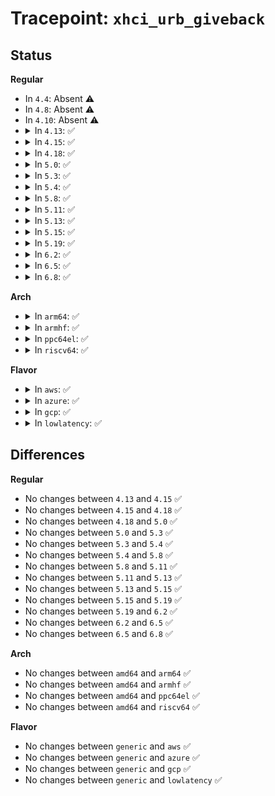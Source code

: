 # Tracepoint: <code>xhci_urb_giveback</code>

## Status
<b>Regular</b>
<ul>
<li>
In <code>4.4</code>: Absent ⚠️
</li>
<li>
In <code>4.8</code>: Absent ⚠️
</li>
<li>
In <code>4.10</code>: Absent ⚠️
</li>
<li>
<details>
<summary>In <code>4.13</code>: ✅</summary>

Event:

```c
struct trace_event_raw_xhci_log_urb {
    struct trace_entry ent;
    void *urb;
    unsigned int pipe;
    unsigned int stream;
    int status;
    unsigned int flags;
    int num_mapped_sgs;
    int num_sgs;
    int length;
    int actual;
    int epnum;
    int dir_in;
    int type;
    int slot_id;
    char __data[0];
};
```
Function:

```c
void trace_event_raw_event_xhci_log_urb(void *__data, struct urb *urb);
```
</details>
</li>
<li>
<details>
<summary>In <code>4.15</code>: ✅</summary>

Event:

```c
struct trace_event_raw_xhci_log_urb {
    struct trace_entry ent;
    void *urb;
    unsigned int pipe;
    unsigned int stream;
    int status;
    unsigned int flags;
    int num_mapped_sgs;
    int num_sgs;
    int length;
    int actual;
    int epnum;
    int dir_in;
    int type;
    int slot_id;
    char __data[0];
};
```
Function:

```c
void trace_event_raw_event_xhci_log_urb(void *__data, struct urb *urb);
```
</details>
</li>
<li>
<details>
<summary>In <code>4.18</code>: ✅</summary>

Event:

```c
struct trace_event_raw_xhci_log_urb {
    struct trace_entry ent;
    void *urb;
    unsigned int pipe;
    unsigned int stream;
    int status;
    unsigned int flags;
    int num_mapped_sgs;
    int num_sgs;
    int length;
    int actual;
    int epnum;
    int dir_in;
    int type;
    int slot_id;
    char __data[0];
};
```
Function:

```c
void trace_event_raw_event_xhci_log_urb(void *__data, struct urb *urb);
```
</details>
</li>
<li>
<details>
<summary>In <code>5.0</code>: ✅</summary>

Event:

```c
struct trace_event_raw_xhci_log_urb {
    struct trace_entry ent;
    void *urb;
    unsigned int pipe;
    unsigned int stream;
    int status;
    unsigned int flags;
    int num_mapped_sgs;
    int num_sgs;
    int length;
    int actual;
    int epnum;
    int dir_in;
    int type;
    int slot_id;
    char __data[0];
};
```
Function:

```c
void trace_event_raw_event_xhci_log_urb(void *__data, struct urb *urb);
```
</details>
</li>
<li>
<details>
<summary>In <code>5.3</code>: ✅</summary>

Event:

```c
struct trace_event_raw_xhci_log_urb {
    struct trace_entry ent;
    void *urb;
    unsigned int pipe;
    unsigned int stream;
    int status;
    unsigned int flags;
    int num_mapped_sgs;
    int num_sgs;
    int length;
    int actual;
    int epnum;
    int dir_in;
    int type;
    int slot_id;
    char __data[0];
};
```
Function:

```c
void trace_event_raw_event_xhci_log_urb(void *__data, struct urb *urb);
```
</details>
</li>
<li>
<details>
<summary>In <code>5.4</code>: ✅</summary>

Event:

```c
struct trace_event_raw_xhci_log_urb {
    struct trace_entry ent;
    void *urb;
    unsigned int pipe;
    unsigned int stream;
    int status;
    unsigned int flags;
    int num_mapped_sgs;
    int num_sgs;
    int length;
    int actual;
    int epnum;
    int dir_in;
    int type;
    int slot_id;
    char __data[0];
};
```
Function:

```c
void trace_event_raw_event_xhci_log_urb(void *__data, struct urb *urb);
```
</details>
</li>
<li>
<details>
<summary>In <code>5.8</code>: ✅</summary>

Event:

```c
struct trace_event_raw_xhci_log_urb {
    struct trace_entry ent;
    void *urb;
    unsigned int pipe;
    unsigned int stream;
    int status;
    unsigned int flags;
    int num_mapped_sgs;
    int num_sgs;
    int length;
    int actual;
    int epnum;
    int dir_in;
    int type;
    int slot_id;
    char __data[0];
};
```
Function:

```c
void trace_event_raw_event_xhci_log_urb(void *__data, struct urb *urb);
```
</details>
</li>
<li>
<details>
<summary>In <code>5.11</code>: ✅</summary>

Event:

```c
struct trace_event_raw_xhci_log_urb {
    struct trace_entry ent;
    void *urb;
    unsigned int pipe;
    unsigned int stream;
    int status;
    unsigned int flags;
    int num_mapped_sgs;
    int num_sgs;
    int length;
    int actual;
    int epnum;
    int dir_in;
    int type;
    int slot_id;
    char __data[0];
};
```
Function:

```c
void trace_event_raw_event_xhci_log_urb(void *__data, struct urb *urb);
```
</details>
</li>
<li>
<details>
<summary>In <code>5.13</code>: ✅</summary>

Event:

```c
struct trace_event_raw_xhci_log_urb {
    struct trace_entry ent;
    void *urb;
    unsigned int pipe;
    unsigned int stream;
    int status;
    unsigned int flags;
    int num_mapped_sgs;
    int num_sgs;
    int length;
    int actual;
    int epnum;
    int dir_in;
    int type;
    int slot_id;
    char __data[0];
};
```
Function:

```c
void trace_event_raw_event_xhci_log_urb(void *__data, struct urb *urb);
```
</details>
</li>
<li>
<details>
<summary>In <code>5.15</code>: ✅</summary>

Event:

```c
struct trace_event_raw_xhci_log_urb {
    struct trace_entry ent;
    void *urb;
    unsigned int pipe;
    unsigned int stream;
    int status;
    unsigned int flags;
    int num_mapped_sgs;
    int num_sgs;
    int length;
    int actual;
    int epnum;
    int dir_in;
    int type;
    int slot_id;
    char __data[0];
};
```
Function:

```c
void trace_event_raw_event_xhci_log_urb(void *__data, struct urb *urb);
```
</details>
</li>
<li>
<details>
<summary>In <code>5.19</code>: ✅</summary>

Event:

```c
struct trace_event_raw_xhci_log_urb {
    struct trace_entry ent;
    void *urb;
    unsigned int pipe;
    unsigned int stream;
    int status;
    unsigned int flags;
    int num_mapped_sgs;
    int num_sgs;
    int length;
    int actual;
    int epnum;
    int dir_in;
    int type;
    int slot_id;
    char __data[0];
};
```
Function:

```c
void trace_event_raw_event_xhci_log_urb(void *__data, struct urb *urb);
```
</details>
</li>
<li>
<details>
<summary>In <code>6.2</code>: ✅</summary>

Event:

```c
struct trace_event_raw_xhci_log_urb {
    struct trace_entry ent;
    void *urb;
    unsigned int pipe;
    unsigned int stream;
    int status;
    unsigned int flags;
    int num_mapped_sgs;
    int num_sgs;
    int length;
    int actual;
    int epnum;
    int dir_in;
    int type;
    int slot_id;
    char __data[0];
};
```
Function:

```c
void trace_event_raw_event_xhci_log_urb(void *__data, struct urb *urb);
```
</details>
</li>
<li>
<details>
<summary>In <code>6.5</code>: ✅</summary>

Event:

```c
struct trace_event_raw_xhci_log_urb {
    struct trace_entry ent;
    void *urb;
    unsigned int pipe;
    unsigned int stream;
    int status;
    unsigned int flags;
    int num_mapped_sgs;
    int num_sgs;
    int length;
    int actual;
    int epnum;
    int dir_in;
    int type;
    int slot_id;
    char __data[0];
};
```
Function:

```c
void trace_event_raw_event_xhci_log_urb(void *__data, struct urb *urb);
```
</details>
</li>
<li>
<details>
<summary>In <code>6.8</code>: ✅</summary>

Event:

```c
struct trace_event_raw_xhci_log_urb {
    struct trace_entry ent;
    void *urb;
    unsigned int pipe;
    unsigned int stream;
    int status;
    unsigned int flags;
    int num_mapped_sgs;
    int num_sgs;
    int length;
    int actual;
    int epnum;
    int dir_in;
    int type;
    int slot_id;
    char __data[0];
};
```
Function:

```c
void trace_event_raw_event_xhci_log_urb(void *__data, struct urb *urb);
```
</details>
</li>
</ul>
<b>Arch</b>
<ul>
<li>
<details>
<summary>In <code>arm64</code>: ✅</summary>

Event:

```c
struct trace_event_raw_xhci_log_urb {
    struct trace_entry ent;
    void *urb;
    unsigned int pipe;
    unsigned int stream;
    int status;
    unsigned int flags;
    int num_mapped_sgs;
    int num_sgs;
    int length;
    int actual;
    int epnum;
    int dir_in;
    int type;
    int slot_id;
    char __data[0];
};
```
Function:

```c
void trace_event_raw_event_xhci_log_urb(void *__data, struct urb *urb);
```
</details>
</li>
<li>
<details>
<summary>In <code>armhf</code>: ✅</summary>

Event:

```c
struct trace_event_raw_xhci_log_urb {
    struct trace_entry ent;
    void *urb;
    unsigned int pipe;
    unsigned int stream;
    int status;
    unsigned int flags;
    int num_mapped_sgs;
    int num_sgs;
    int length;
    int actual;
    int epnum;
    int dir_in;
    int type;
    int slot_id;
    char __data[0];
};
```
Function:

```c
void trace_event_raw_event_xhci_log_urb(void *__data, struct urb *urb);
```
</details>
</li>
<li>
<details>
<summary>In <code>ppc64el</code>: ✅</summary>

Event:

```c
struct trace_event_raw_xhci_log_urb {
    struct trace_entry ent;
    void *urb;
    unsigned int pipe;
    unsigned int stream;
    int status;
    unsigned int flags;
    int num_mapped_sgs;
    int num_sgs;
    int length;
    int actual;
    int epnum;
    int dir_in;
    int type;
    int slot_id;
    char __data[0];
};
```
Function:

```c
void trace_event_raw_event_xhci_log_urb(void *__data, struct urb *urb);
```
</details>
</li>
<li>
<details>
<summary>In <code>riscv64</code>: ✅</summary>

Event:

```c
struct trace_event_raw_xhci_log_urb {
    struct trace_entry ent;
    void *urb;
    unsigned int pipe;
    unsigned int stream;
    int status;
    unsigned int flags;
    int num_mapped_sgs;
    int num_sgs;
    int length;
    int actual;
    int epnum;
    int dir_in;
    int type;
    int slot_id;
    char __data[0];
};
```
Function:

```c
void trace_event_raw_event_xhci_log_urb(void *__data, struct urb *urb);
```
</details>
</li>
</ul>
<b>Flavor</b>
<ul>
<li>
<details>
<summary>In <code>aws</code>: ✅</summary>

Event:

```c
struct trace_event_raw_xhci_log_urb {
    struct trace_entry ent;
    void *urb;
    unsigned int pipe;
    unsigned int stream;
    int status;
    unsigned int flags;
    int num_mapped_sgs;
    int num_sgs;
    int length;
    int actual;
    int epnum;
    int dir_in;
    int type;
    int slot_id;
    char __data[0];
};
```
Function:

```c
void trace_event_raw_event_xhci_log_urb(void *__data, struct urb *urb);
```
</details>
</li>
<li>
<details>
<summary>In <code>azure</code>: ✅</summary>

Event:

```c
struct trace_event_raw_xhci_log_urb {
    struct trace_entry ent;
    void *urb;
    unsigned int pipe;
    unsigned int stream;
    int status;
    unsigned int flags;
    int num_mapped_sgs;
    int num_sgs;
    int length;
    int actual;
    int epnum;
    int dir_in;
    int type;
    int slot_id;
    char __data[0];
};
```
Function:

```c
void trace_event_raw_event_xhci_log_urb(void *__data, struct urb *urb);
```
</details>
</li>
<li>
<details>
<summary>In <code>gcp</code>: ✅</summary>

Event:

```c
struct trace_event_raw_xhci_log_urb {
    struct trace_entry ent;
    void *urb;
    unsigned int pipe;
    unsigned int stream;
    int status;
    unsigned int flags;
    int num_mapped_sgs;
    int num_sgs;
    int length;
    int actual;
    int epnum;
    int dir_in;
    int type;
    int slot_id;
    char __data[0];
};
```
Function:

```c
void trace_event_raw_event_xhci_log_urb(void *__data, struct urb *urb);
```
</details>
</li>
<li>
<details>
<summary>In <code>lowlatency</code>: ✅</summary>

Event:

```c
struct trace_event_raw_xhci_log_urb {
    struct trace_entry ent;
    void *urb;
    unsigned int pipe;
    unsigned int stream;
    int status;
    unsigned int flags;
    int num_mapped_sgs;
    int num_sgs;
    int length;
    int actual;
    int epnum;
    int dir_in;
    int type;
    int slot_id;
    char __data[0];
};
```
Function:

```c
void trace_event_raw_event_xhci_log_urb(void *__data, struct urb *urb);
```
</details>
</li>
</ul>

## Differences
<b>Regular</b>
<ul>
<li>
No changes between <code>4.13</code> and <code>4.15</code> ✅
</li>
<li>
No changes between <code>4.15</code> and <code>4.18</code> ✅
</li>
<li>
No changes between <code>4.18</code> and <code>5.0</code> ✅
</li>
<li>
No changes between <code>5.0</code> and <code>5.3</code> ✅
</li>
<li>
No changes between <code>5.3</code> and <code>5.4</code> ✅
</li>
<li>
No changes between <code>5.4</code> and <code>5.8</code> ✅
</li>
<li>
No changes between <code>5.8</code> and <code>5.11</code> ✅
</li>
<li>
No changes between <code>5.11</code> and <code>5.13</code> ✅
</li>
<li>
No changes between <code>5.13</code> and <code>5.15</code> ✅
</li>
<li>
No changes between <code>5.15</code> and <code>5.19</code> ✅
</li>
<li>
No changes between <code>5.19</code> and <code>6.2</code> ✅
</li>
<li>
No changes between <code>6.2</code> and <code>6.5</code> ✅
</li>
<li>
No changes between <code>6.5</code> and <code>6.8</code> ✅
</li>
</ul>
<b>Arch</b>
<ul>
<li>
No changes between <code>amd64</code> and <code>arm64</code> ✅
</li>
<li>
No changes between <code>amd64</code> and <code>armhf</code> ✅
</li>
<li>
No changes between <code>amd64</code> and <code>ppc64el</code> ✅
</li>
<li>
No changes between <code>amd64</code> and <code>riscv64</code> ✅
</li>
</ul>
<b>Flavor</b>
<ul>
<li>
No changes between <code>generic</code> and <code>aws</code> ✅
</li>
<li>
No changes between <code>generic</code> and <code>azure</code> ✅
</li>
<li>
No changes between <code>generic</code> and <code>gcp</code> ✅
</li>
<li>
No changes between <code>generic</code> and <code>lowlatency</code> ✅
</li>
</ul>
